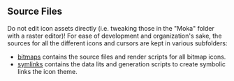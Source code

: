 ## Source Files

Do not edit icon assets directly (i.e. tweaking those in the "Moka" folder with a raster editor)! For ease of development and organization's sake, the sources for all the different icons and cursors are kept in various subfolders: 

 - [bitmaps](./bitmaps) contains the source files and render scripts for all bitmap icons.
 - [symlinks](./symlinks) contains the data lits and generation scripts to create symbolic links the icon theme.
